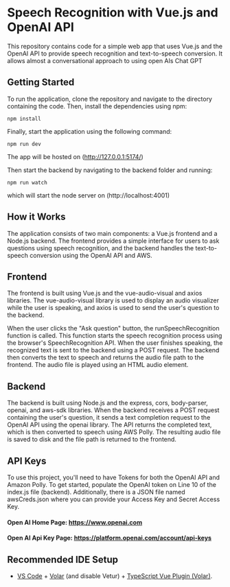 # Speech Recognition with Vue.js and OpenAI API
This repository contains code for a simple web app that uses Vue.js and the OpenAI API to provide speech recognition and text-to-speech conversion.
It allows almost a conversational approach to using open AIs Chat GPT

## Getting Started
To run the application, clone the repository and navigate to the directory containing the code. 
Then, install the dependencies using npm:

```
npm install
```

Finally, start the application using the following command:

```
npm run dev
```

The app will be hosted on (http://127.0.0.1:5174/)

Then start the backend by navigating to the backend folder and running:

```
npm run watch
```

which will start the node server on (http://localhost:4001)

## How it Works
The application consists of two main components: a Vue.js frontend and a Node.js backend. The frontend provides a simple interface for users to ask questions using speech recognition, and the backend handles the text-to-speech conversion using the OpenAI API and AWS.

## Frontend
The frontend is built using Vue.js and the vue-audio-visual and axios libraries. 
The vue-audio-visual library is used to display an audio visualizer while the user is speaking, and axios is used to send the user's question to the backend.

When the user clicks the "Ask question" button, the runSpeechRecognition function is called. 
This function starts the speech recognition process using the browser's SpeechRecognition API. 
When the user finishes speaking, the recognized text is sent to the backend using a POST request. 
The backend then converts the text to speech and returns the audio file path to the frontend. 
The audio file is played using an HTML audio element.

## Backend
The backend is built using Node.js and the express, cors, body-parser, openai, and aws-sdk libraries. 
When the backend receives a POST request containing the user's question, it sends a text completion request to the OpenAI API using the openai library. 
The API returns the completed text, which is then converted to speech using AWS Polly. 
The resulting audio file is saved to disk and the file path is returned to the frontend.

## API Keys
To use this project, you'll need to have Tokens for both the OpenAI API and Amazon Polly. To get started, populate the OpenAI token on Line 10 of the index.js file (backend). Additionally, there is a JSON file named awsCreds.json where you can provide your Access Key and Secret Access Key.

#### Open AI Home Page: https://www.openai.com
#### Open AI Api Key Page: https://platform.openai.com/account/api-keys


## Recommended IDE Setup

- [VS Code](https://code.visualstudio.com/) + [Volar](https://marketplace.visualstudio.com/items?itemName=Vue.volar) (and disable Vetur) + [TypeScript Vue Plugin (Volar)](https://marketplace.visualstudio.com/items?itemName=Vue.vscode-typescript-vue-plugin).
